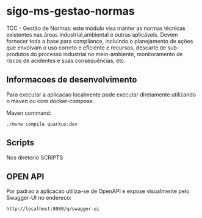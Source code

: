 # sigo-ms-gestao-normas

TCC - Gestão de Normas: este módulo visa manter as normas técnicas existentes nas áreas industrial,ambiental e outras aplicáveis.
Devem fornecer toda a base para compliance, incluindo o planejamento de  ações que envolvam o uso correto e eficiente e recursos, descarte de sub-produtos do processo industrial  no meio-ambiente,
monitoramento de riscos de acidentes e suas consequências, etc.


## Informacoes de desenvolvimento

Para executar a aplicacao localmente pode executar diretamente utilizando o maven ou com docker-compose.

Maven command:

```shell script
./mvnw compile quarkus:dev
```

## Scripts

Nos diretorio SCRIPTS 

## OPEN API

Por padrao a aplicacao utiliza-se de OpenAPI e expose visualmente pelo Swagger-UI no endereco:

```
http://localhost:8080/q/swagger-ui
```
